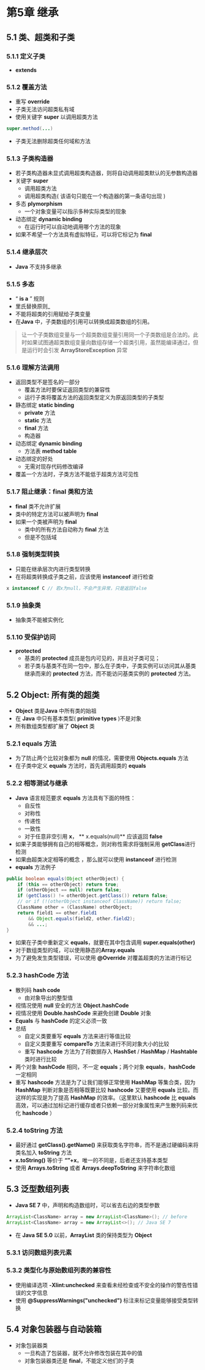 # 第5章 继承
## 5.1 类、超类和子类
### 5.1.1 定义子类
- **extends**
### 5.1.2 覆盖方法
- 重写 **override**
- 子类无法访问超类私有域
- 使用关键字 **super** 以调用超类方法
``` java
super.method(...)
```
- 子类无法删除超类任何域和方法
### 5.1.3 子类构造器
- 若子类构造器未显式调用超类构造器，则将自动调用超类默认的无参数构造器
- 关键字 **super**
	- 调用超类方法
	- 调用超类构造( 该语句只能在一个构造器的第一条语句出现 )
- 多态 **plymorphism** 
	-	一个对象变量可以指示多种实际类型的现象
- 动态绑定 **dynamic binding**
	- 在运行时可以自动地调用哪个方法的现象
- 如果不希望一个方法具有虚拟特征，可以将它标记为 **final**
### 5.1.4 继承层次
- **Java** 不支持多继承
### 5.1.5 多态
- “ **is a** ” 规则
- 里氏替换原则_
- 不能将超类的引用赋给子类变量
- 在**Java** 中，子类数组的引用可以转换成超类数组的引用。
> 让一个子类数组变量与一个超类数组变量引用同一个子类数组是合法的。此时如果试图通超类数组变量向数组存储一个超类引用，虽然能编译通过，但是运行时会引发 **ArrayStoreException** 异常
### 5.1.6 理解方法调用
- 返回类型不是签名的一部分
	- 覆盖方法时要保证返回类型的兼容性
	- 运行子类将覆盖方法的返回类型定义为原返回类型的子类型
- 静态绑定 **static binding**
	- **private** 方法
	- **static** 方法
	- **final** 方法
	- 构造器
- 动态绑定 **dynamic binding**
	- 方法表 **method table**
- 动态绑定的好处
	- 无需对现存代码修改编译
- 覆盖一个方法时，子类方法不能低于超类方法可见性
### 5.1.7 阻止继承：**final** 类和方法
- **final** 类不允许扩展
- 类中的特定方法可以被声明为 **final**
-  如果一个类被声明为 **final**
	- 类中的所有方法自动称为 **final** 方法
	- 但是不包括域
### 5.1.8 强制类型转换
- 只能在继承层次内进行类型转换
- 在将超类转换成子类之前，应该使用 **instanceof** 进行检查
``` java
x instanceof C // 若x为null，不会产生异常，只是返回false
```
### 5.1.9 抽象类
- 抽象类不能被实例化
### 5.1.10 受保护访问
- **protected**
	- 基类的 **protected** 成员是包内可见的，并且对子类可见；
	- 若子类与基类不在同一包中，那么在子类中，子类实例可以访问其从基类继承而来的 **protected** 方法，而不能访问基类实例的 **protected** 方法。
## 5.2 **Object**: 所有类的超类
- **Object** 类是**Java** 中所有类的始祖
- 在 **Java** 中只有基本类型( **primitive types** )不是对象
- 所有数组类型都扩展了 **Object** 类
### 5.2.1 **equals** 方法
- 为了防止两个比较对象都为 **null** 的情况，需要使用 **Objects.equals** 方法
- 在子类中定义 **equals** 方法时，首先调用超类的 **equals**
### 5.2.2 相等测试与继承
- **Java** 语言规范要求 **equals** 方法具有下面的特性：
	- 自反性
	- 对称性
	- 传递性
	- 一致性
	- 对于任意非空引用 **x**， ** x.equals(null)** 应该返回 **false**
- 如果子类能够拥有自己的相等概念，则对称性需求将强制采用 **getClass**进行检测
- 如果由超类决定相等的概念 ，那么就可以使用 **instanceof** 进行检测
- **equals** 方法例子
``` java
public boolean equals(Object otherObject) {
	if (this == otherObject) return true;
	if (otherObject == null) return false;
	if (getClass() != otherObject.getClass()) return false;
	// or if (!(otherObject instanceof ClassName)) return false;
	ClassName other = (ClassName) otherObject;
	return field1 == other.field1
		&& Object.equals(field2, other.field2);
		&& ...;
}
```
- 如果在子类中重新定义 **equals**，就要在其中包含调用 **super.equals(other)**
- 对于数组类型的域，可以使用静态的**Array.equals**
- 为了避免发生类型错误，可以使用 **@Override** 对覆盖超类的方法进行标记
### 5.2.3 **hashCode** 方法
- 散列码 **hash code**
	- 由对象导出的整型值
- 视情况使用 **null** 安全的方法 **Object.hashCode**
- 视情况使用 **Double.hashCode** 来避免创建 **Double** 对象
- **Equals** 与 **hashCode** 的定义必须一致
- 总结
	- 自定义类要重写 **equals** 方法来进行等值比较
	- 自定义类要重写 **compareTo** 方法来进行不同对象大小的比较
	- 重写 **hashcode** 方法为了将数据存入 **HashSet** / **HashMap** / **Hashtable** 类时进行比较
- 两个对象 **hashCode** 相同，不一定 **equals**；两个对象 **equals**，**hashCode** 一定相同
- 重写 **hashcode** 方法是为了让我们能够正常使用 **HashMap** 等集合类，因为 **HashMap** 判断对象是否相等既要比较 **hashcode** 又要使用 **equals** 比较。而这样的实现是为了提高 **HashMap** 的效率。（这里默认 **hashcode** 比 **equals** 高效，可以通过加标记进行缓存或者只依赖一部分对象属性来产生散列码来优化 **hashcode** ）
### 5.2.4 **toString** 方法
- 最好通过 **getClass().getName()** 来获取类名字符串，而不是通过硬编码来将类名加入 **toString** 方法
- **x.toString()** 等价于 **“”+x**。唯一的不同是，后者还支持基本类型
- 使用 **Arrays.toString** 或者 **Arrays.deepToString** 来字符串化数组 
## 5.3 泛型数组列表
- **Java SE 7** 中，声明和构造数组时，可以省去右边的类型参数
``` java
ArrayList<ClassName> array = new ArrayList<ClassName>(); // before 
ArrayList<ClassName> array = new ArrayList<>(); // Java SE 7
```
- 在 **Java SE 5.0** 以前，**ArrayList** 类的保持类型为 **Object**
### 5.3.1 访问数组列表元素
### 5.3.2 类型化与原始数组列表的兼容性
- 使用编译选项 **-Xlint:unchecked**  来查看未经检查或不安全的操作的警告性错误的文字信息
- 使用 **@SuppressWarnings("unchecked")** 标注来标记变量能够接受类型转换
## 5.4 对象包装器与自动装箱
- 对象包装器类
	- 一旦构造了包装器，就不允许修改包装在其中的值
	- 对象包装器类还是 **final**，不能定义他们的子类
<!--stackedit_data:
eyJoaXN0b3J5IjpbLTEzNTgwMDczOTEsMTE0MzQ3NTcwLDIwND
czNzk4NjksOTE2NDA0MzYzLC04Njc2OTk1MjIsMTEwMDY2MjMw
LDM5NTE3NTIzMywtMTUzMjU5NDUwMywxNTExMTczMjcxLC01Nz
EzMjc1MzgsODA3ODU5MjI5LDEzNzcxNTc3NTIsLTExMDkyNTgw
MywtMjExNTc1MjQzNywzMTEzMTk4NzksLTE0ODE4NTEwNywtNT
Q0ODUwNTc4LC0xMDM0MDMzNTExLDE5NDY0NDk1OTEsMTkzNzcx
NjIwXX0=
-->